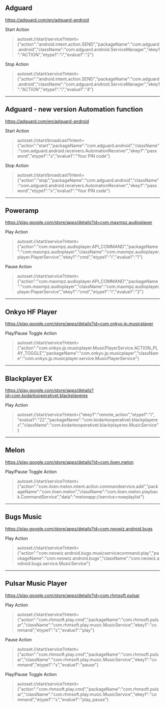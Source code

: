 Adguard
-------------
https://adguard.com/en/adguard-android

Start Action

>autoset://start/service?intent={"action":"android.intent.action.SEND","packageName":"com.adguard.android","className":"com.adguard.android.ServiceManager","ekey1":"ACTION","etype1":"i","evalue1":"2"}

Stop Action

>autoset://start/service?intent={"action":"android.intent.action.SEND","packageName":"com.adguard.android","className":"com.adguard.android.ServiceManager","ekey1":"ACTION","etype1":"i","evalue1":"4"}

----------

Adguard - new version Automation function
-------------
https://adguard.com/en/adguard-android

Start Action

>autoset://start/broadcast?intent={"action":"start","packageName":"com.adguard.android","className":"com.adguard.android.receivers.AutomationReceiver","ekey1":"password","etype1":"s","evalue1":"Your PIN code"}

Stop Action

>autoset://start/broadcast?intent={"action":"stop","packageName":"com.adguard.android","className":"com.adguard.android.receivers.AutomationReceiver","ekey1":"password","etype1":"s","evalue1":"Your PIN code"}

----------

Poweramp
-------------
https://play.google.com/store/apps/details?id=com.maxmpz.audioplayer

Play Action

>autoset://start/service?intent={"action":"com.maxmpz.audioplayer.API_COMMAND","packageName":"com.maxmpz.audioplayer","className":"com.maxmpz.audioplayer.player.PlayerService","ekey1":"cmd","etype1":"i","evalue1":"1"}

Pause Action

>autoset://start/service?intent={"action":"com.maxmpz.audioplayer.API_COMMAND","packageName":"com.maxmpz.audioplayer","className":"com.maxmpz.audioplayer.player.PlayerService","ekey1":"cmd","etype1":"i","evalue1":"2"}

----------

Onkyo HF Player
-------------
https://play.google.com/store/apps/details?id=com.onkyo.jp.musicplayer

Play/Pause Toggle Action

>autoset://start/service?intent={"action":"com.onkyo.jp.musicplayer.MusicPlayerService.ACTION_PLAY_TOGGLE","packageName":"com.onkyo.jp.musicplayer","className":"com.onkyo.jp.musicplayer.service.MusicPlayerService"}


----------

Blackplayer EX
-------------
https://play.google.com/store/apps/details?id=com.kodarkooperativet.blackplayerex

Play Action

>autoset://start/service?intent={"ekey1":"remote_action","etype1":"i", "evalue1":"22","packageName":"com.kodarkooperativet.blackplayerex","className":"com.kodarkooperativet.blackplayerex.MusicService"}

----------

Melon
-------------
https://play.google.com/store/apps/details?id=com.iloen.melon

Play/Pause Toggle Action

>autoset://start/service?intent={"action":"com.iloen.melon.intent.action.commandservice.add","packageName":"com.iloen.melon","className":"com.iloen.melon.playback.CommandService","data":"melonapp://service=nowplaylist"}

----------

Bugs Music
-------------
https://play.google.com/store/apps/details?id=com.neowiz.android.bugs

Play Action

>autoset://start/service?intent={"action":"com.neowiz.android.bugs.musicservicecommand.play","packageName":"com.neowiz.android.bugs","className":"com.neowiz.android.bugs.service.MusicService"}

----------

Pulsar Music Player
-------------
https://play.google.com/store/apps/details?id=com.rhmsoft.pulsar

Play Action

>autoset://start/service?intent={"action":"com.rhmsoft.play.cmd","packageName":"com.rhmsoft.pulsar","className":"com.rhmsoft.play.music.MusicService","ekey1":"command","etype1":"s","evalue1":"play"}

Pause Action

>autoset://start/service?intent={"action":"com.rhmsoft.play.cmd","packageName":"com.rhmsoft.pulsar","className":"com.rhmsoft.play.music.MusicService","ekey1":"command","etype1":"s","evalue1":"pause"}

Play/Pause Toggle Action

>autoset://start/service?intent={"action":"com.rhmsoft.play.cmd","packageName":"com.rhmsoft.pulsar","className":"com.rhmsoft.play.music.MusicService","ekey1":"command","etype1":"s","evalue1":"play_pause"}


